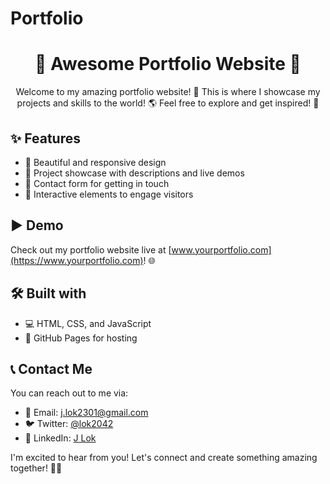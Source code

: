 # Portfolio

<h1 align="center">🚀 Awesome Portfolio Website 🎉</h1>

<p align="center">
  Welcome to my amazing portfolio website! 🌟 This is where I showcase my projects and skills to the world! 🌎 Feel free to explore and get inspired! 🚀
</p>

## ✨ Features

- 🎨 Beautiful and responsive design
- 📂 Project showcase with descriptions and live demos
- 💌 Contact form for getting in touch
- 🎉 Interactive elements to engage visitors

## ▶️ Demo

Check out my portfolio website live at [www.yourportfolio.com](https://www.yourportfolio.com)! 🌐

## 🛠️ Built with

- 💻 HTML, CSS, and JavaScript
- 🚀 GitHub Pages for hosting

## 📞 Contact Me

You can reach out to me via:

- 📧 Email: [j.lok2301@gmail.com](mailto:j.lok2301@gmail.com)
- 🐦 Twitter: [@lok2042](https://twitter.com/lok2042)
- 💼 LinkedIn: [J Lok](https://www.linkedin.com/in/yap-joon-lok-00a9a6202/)

I'm excited to hear from you! Let's connect and create something amazing together! 🚀✨

